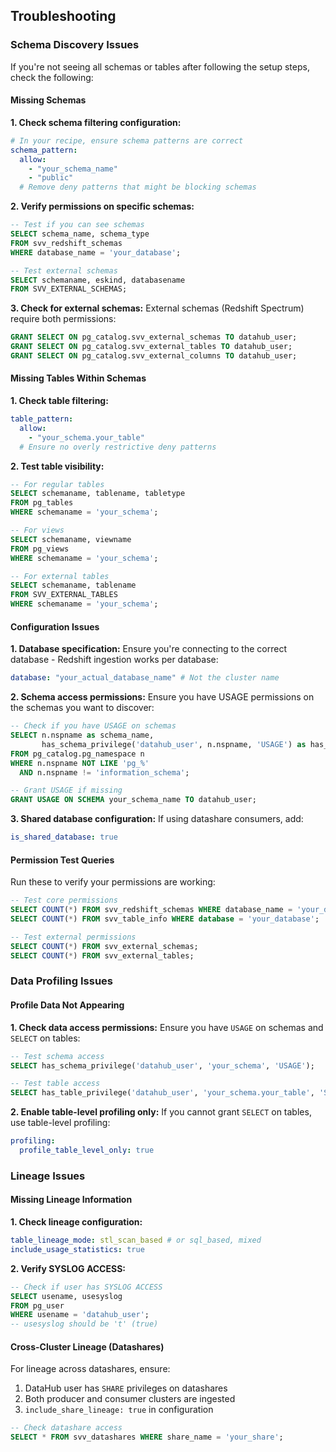 ## Troubleshooting

### Schema Discovery Issues

If you're not seeing all schemas or tables after following the setup steps, check the following:

#### Missing Schemas

**1. Check schema filtering configuration:**

```yaml
# In your recipe, ensure schema patterns are correct
schema_pattern:
  allow:
    - "your_schema_name"
    - "public"
  # Remove deny patterns that might be blocking schemas
```

**2. Verify permissions on specific schemas:**

```sql
-- Test if you can see schemas
SELECT schema_name, schema_type
FROM svv_redshift_schemas
WHERE database_name = 'your_database';

-- Test external schemas
SELECT schemaname, eskind, databasename
FROM SVV_EXTERNAL_SCHEMAS;
```

**3. Check for external schemas:**
External schemas (Redshift Spectrum) require both permissions:

```sql
GRANT SELECT ON pg_catalog.svv_external_schemas TO datahub_user;
GRANT SELECT ON pg_catalog.svv_external_tables TO datahub_user;
GRANT SELECT ON pg_catalog.svv_external_columns TO datahub_user;
```

#### Missing Tables Within Schemas

**1. Check table filtering:**

```yaml
table_pattern:
  allow:
    - "your_schema.your_table"
  # Ensure no overly restrictive deny patterns
```

**2. Test table visibility:**

```sql
-- For regular tables
SELECT schemaname, tablename, tabletype
FROM pg_tables
WHERE schemaname = 'your_schema';

-- For views
SELECT schemaname, viewname
FROM pg_views
WHERE schemaname = 'your_schema';

-- For external tables
SELECT schemaname, tablename
FROM SVV_EXTERNAL_TABLES
WHERE schemaname = 'your_schema';
```

#### Configuration Issues

**1. Database specification:**
Ensure you're connecting to the correct database - Redshift ingestion works per database:

```yaml
database: "your_actual_database_name" # Not the cluster name
```

**2. Schema access permissions:**
Ensure you have USAGE permissions on the schemas you want to discover:

```sql
-- Check if you have USAGE on schemas
SELECT n.nspname as schema_name,
       has_schema_privilege('datahub_user', n.nspname, 'USAGE') as has_usage
FROM pg_catalog.pg_namespace n
WHERE n.nspname NOT LIKE 'pg_%'
  AND n.nspname != 'information_schema';

-- Grant USAGE if missing
GRANT USAGE ON SCHEMA your_schema_name TO datahub_user;
```

**3. Shared database configuration:**
If using datashare consumers, add:

```yaml
is_shared_database: true
```

#### Permission Test Queries

Run these to verify your permissions are working:

```sql
-- Test core permissions
SELECT COUNT(*) FROM svv_redshift_schemas WHERE database_name = 'your_database';
SELECT COUNT(*) FROM svv_table_info WHERE database = 'your_database';

-- Test external permissions
SELECT COUNT(*) FROM svv_external_schemas;
SELECT COUNT(*) FROM svv_external_tables;
```

### Data Profiling Issues

#### Profile Data Not Appearing

**1. Check data access permissions:**
Ensure you have `USAGE` on schemas and `SELECT` on tables:

```sql
-- Test schema access
SELECT has_schema_privilege('datahub_user', 'your_schema', 'USAGE');

-- Test table access
SELECT has_table_privilege('datahub_user', 'your_schema.your_table', 'SELECT');
```

**2. Enable table-level profiling only:**
If you cannot grant `SELECT` on tables, use table-level profiling:

```yaml
profiling:
  profile_table_level_only: true
```

### Lineage Issues

#### Missing Lineage Information

**1. Check lineage configuration:**

```yaml
table_lineage_mode: stl_scan_based # or sql_based, mixed
include_usage_statistics: true
```

**2. Verify SYSLOG ACCESS:**

```sql
-- Check if user has SYSLOG ACCESS
SELECT usename, usesyslog
FROM pg_user
WHERE usename = 'datahub_user';
-- usesyslog should be 't' (true)
```

#### Cross-Cluster Lineage (Datashares)

For lineage across datashares, ensure:

1. DataHub user has `SHARE` privileges on datashares
2. Both producer and consumer clusters are ingested
3. `include_share_lineage: true` in configuration

```sql
-- Check datashare access
SELECT * FROM svv_datashares WHERE share_name = 'your_share';
```
